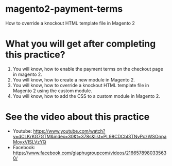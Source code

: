 # magento2-payment-terms
How to override a knockout HTML template file in Magento 2
# What you will get after completing this practice?
1. You will know, how to enable the payment terms on the checkout page in magento 2.
2. You will know, how to create a new module in Magento 2.
3. You will know, how to override a knockout HTML template file in Magento 2 using the custom module.
4. You will know, how to add the CSS to a custom module in Magento 2.
# See the video about this practice
- Youtube: https://www.youtube.com/watch?v=dCLKrKG7GTM&index=30&t=378s&list=PL98CDCbI3TNvPczWSOnpaMoyxVISLVzYQ
- Facebook: https://www.facebook.com/giaphugroupcom/videos/2166578980335630/
